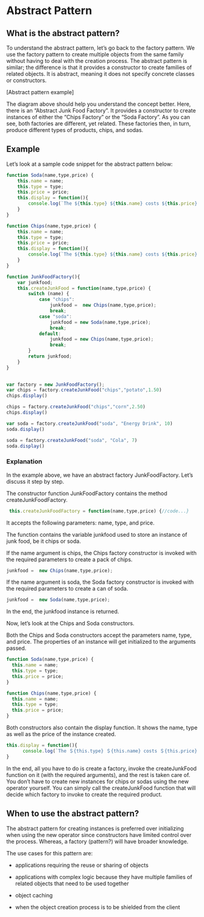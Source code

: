 # Abstract Pattern

## What is the abstract pattern?
To understand the abstract pattern, let’s go back to the factory pattern. We use the factory pattern to create multiple objects from the same family without having to deal with the creation process. The abstract pattern is similar; the difference is that it provides a constructor to create families of related objects. It is abstract, meaning it does not specify concrete classes or constructors.

[Abstract pattern example]

The diagram above should help you understand the concept better. Here, there is an “Abstract Junk Food Factory”. It provides a constructor to create instances of either the “Chips Factory” or the “Soda Factory”. As you can see, both factories are different, yet related. These factories then, in turn, produce different types of products, chips, and sodas.

## Example
Let’s look at a sample code snippet for the abstract pattern below:

```javascript
function Soda(name,type,price) {
    this.name = name;
    this.type = type;
    this.price = price;
    this.display = function(){
        console.log(`The ${this.type} ${this.name} costs ${this.price} dollars`)
    }
}

function Chips(name,type,price) {
    this.name = name;
    this.type = type;
    this.price = price;
    this.display = function(){
        console.log(`The ${this.type} ${this.name} costs ${this.price} dollars`)
    }
}

function JunkFoodFactory(){
    var junkfood;
    this.createJunkFood = function(name,type,price) {
        switch (name) {
            case "chips":
                junkfood =  new Chips(name,type,price);
                break;
            case "soda":
                junkfood = new Soda(name,type,price);
                break;
            default:
                junkfood = new Chips(name,type,price);
                break;
        }
        return junkfood;
    }  
}
 

var factory = new JunkFoodFactory();
var chips = factory.createJunkFood("chips","potato",1.50)
chips.display()

chips = factory.createJunkFood("chips","corn",2.50)
chips.display()

var soda = factory.createJunkFood("soda", "Energy Drink", 10)
soda.display()

soda = factory.createJunkFood("soda", "Cola", 7)
soda.display()
```



### Explanation
In the example above, we have an abstract factory JunkFoodFactory. Let’s discuss it step by step.

The constructor function JunkFoodFactory contains the method createJunkFoodFactory.
```javascript
 this.createJunkFoodFactory = function(name,type,price) {//code...}
 ```
It accepts the following parameters: name, type, and price.

The function contains the variable junkfood used to store an instance of junk food, be it chips or soda.

If the name argument is chips, the Chips factory constructor is invoked with the required parameters to create a pack of chips.
```javascript
junkfood =  new Chips(name,type,price);
```
If the name argument is soda, the Soda factory constructor is invoked with the required parameters to create a can of soda.
```javascript
junkfood =  new Soda(name,type,price);
```
In the end, the junkfood instance is returned.

Now, let’s look at the Chips and Soda constructors.

Both the Chips and Soda constructors accept the parameters name, type, and price. The properties of an instance will get initialized to the arguments passed.
```javascript
function Soda(name,type,price) {
  this.name = name;
  this.type = type;
  this.price = price;
}

function Chips(name,type,price) {
  this.name = name;
  this.type = type;
  this.price = price;
}
```
Both constructors also contain the display function. It shows the name, type as well as the price of the instance created.
```javascript
this.display = function(){
      console.log(`The ＄{this.type} ＄{this.name} costs ＄{this.price} dollars`)
}
```
In the end, all you have to do is create a factory, invoke the createJunkFood function on it (with the required arguments), and the rest is taken care of. You don’t have to create new instances for chips or sodas using the new operator yourself. You can simply call the createJunkFood function that will decide which factory to invoke to create the required product.

## When to use the abstract pattern?
The abstract pattern for creating instances is preferred over initializing when using the new operator since constructors have limited control over the process. Whereas, a factory (pattern?) will have broader knowledge.

The use cases for this pattern are:

- applications requiring the reuse or sharing of objects

- applications with complex logic because they have multiple families of related objects that need to be used together

- object caching

- when the object creation process is to be shielded from the client
